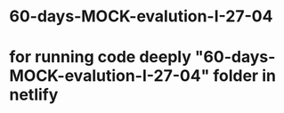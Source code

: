 # 60-days-MOCK-evalution-I-27-04

# for running code deeply "60-days-MOCK-evalution-I-27-04" folder in netlify 